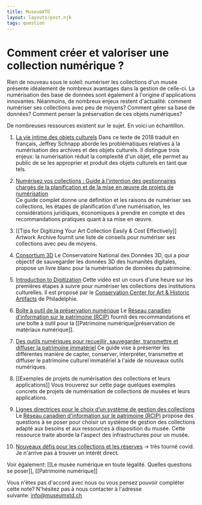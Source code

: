 ```yaml
---
title: MuseumXTD
layout: layouts/post.njk
tags: question
---
```

# Comment créer et valoriser une collection numérique ?
Rien de nouveau sous le soleil: numériser les collections d'un musée présente idéalement de nombreux avantages dans la gestion de celle-ci. La numérisation des base de données sont également à l'origine d'applications innovantes. Néanmoins, de nombreux enjeux restent d'actualité: comment numériser ses collections avec peu de moyens? Comment gérer sa base de données? Comment penser la préservation de ces objets numériques? 

De nombreuses ressources existent sur le sujet. En voici un échantillon. 

1. [La vie intime des objets culturels](https://journals.openedition.org/culturemusees/4871)
   Dans ce texte de 2018 traduit en français, Jeffrey Schnapp aborde les problématiques relatives à la numérisation des archives et des objets culturels. Il distingue trois enjeux: la numérisation réduit la complexité d'un objet, elle permet au public de se les approprier et produit des objets culturels en tant que tels. 
2. [Numérisez vos collections : Guide à l'intention des gestionnaires chargés de la planification et de la mise en œuvre de projets de numérisation](https://www.canada.ca/fr/reseau-information-patrimoine/services/numerisation/numerisez-collections-guide-gestionnaires.html)   
   Ce guide complet donne une définition et les raisons de numériser ses collections, les étapes de planification d'une numérisation, les considérations juridiques, économiques à prendre en compte et des recommandations pratiques quant à sa mise en œuvre. 
3. [[Tips for Digitizing Your Art Collection Easily & Cost Effectively]]
   Artwork Archive fournit une liste de conseils pour numériser ses collections avec peu de moyens.  
4. [Consortium 3D](https://3d.humanities.science/)
   Le Conservatoire National des Données 3D, qui a pour objectif de sauvegarder les données 3D des humanités digitales, propose un livre blanc pour la numérisation de données du patrimoine. 
5. [Introduction to Digitization](https://www.youtube.com/watch?v=hGKp9o-YGsA&ab_channel=CCAHA)
   Cette vidéo est un cours d'une heure sur les premières étapes à suivre pour numériser les collections des institutions culturelles. Il est proposé par le [Conservation Center for Art & Historic Artifacts](https://ccaha.org/) de Philadelphie. 
5. [Boîte à outil de la préservation numérique](https://www.canada.ca/fr/reseau-information-patrimoine/services/preservation-numerique/boite-outils.html)
  Le [Réseau canadien d'information sur le patrimoine (RCIP)](https://www.canada.ca/fr/reseau-information-patrimoine.html) fournit des recommandations et une boîte à outil pour la [[Patrimoine numérique|préservation de matériaux numérique]]. 
6. [Des outils numériques pour recueillir, sauvegarder, transmettre et diffuser la patrimoine immatériel](https://www.culturecdq.ca/images/Annee_numerique/Guides/Guide_Patrimoine_Immateriel.pdf)
   Ce guide vise à présenter les différentes manière de capter, conserver, interpréter, transmettre et diffuser le patrimoine culturel immatériel à l'aide de nouveaux outils numériques.
7. [[Exemples de projets de numérisation des collections et leurs applications]]
   Vous trouverez sur cette page quelques exemples concrets de projets de numérisation de collections de musées et leurs applications. 



9. [Lignes directrices pour le choix d’un système de gestion des collections](https://www.canada.ca/fr/reseau-information-patrimoine/services/systemes-gestion-collections/lignes-directrice-choix-sgc.html)
  Le [Réseau canadien d'information sur le patrimoine (RCIP)](https://www.canada.ca/fr/reseau-information-patrimoine.html) propose des questions à se poser pour choisir un système de gestion des collections adapté aux besoins et aux ressources à disposition du musée. Cette ressource traite aborde la l'aspect des infrastructures pour un musée.     

10. [Nouveaux défis pour les collections et les réserves](https://www.yuca.tv/fr/icom/webinaire-7-octobre-2020) -> très tourné covid. Je n'arrive pas à trouver un intérêt direct. 


Voir également: [[Le musée numérique en toute légalité. Quelles questions se poser]], [[Patrimoine numérique]]
 
Vous n'êtes pas d'accord avec nous ou vous pensez pouvoir compléter cette note? N'hésitez pas à nous contacter à l'adresse suivante: [info@museumxtd.ch](mailto:info@museumxtd.ch)